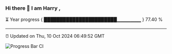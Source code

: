 ### Hi there 👋 I am Harry , 

⏳ Year progress { ███████████████████████▁▁▁▁▁▁▁ } 77.40 %

---

⏰ Updated on Thu, 10 Oct 2024 06:49:52 GMT

![Progress Bar CI](https://github.com/duykhang68/duykhang68/workflows/Progress%20Bar%20CI/badge.svg)
